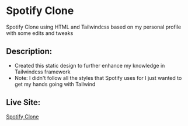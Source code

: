 # Spotify Clone

Spotify Clone using HTML and Tailwindcss based on my personal profile with some edits and tweaks

## Description:

- Created this static design to further enhance my knowledge in Tailwindcss framework
- Note: I didn't follow all the styles that Spotify uses for I just wanted to get my hands going with Tailwind

## Live Site:

[Spotify Clone](https://spotify-static-clone.netlify.app)
